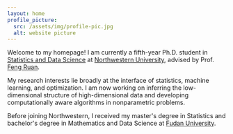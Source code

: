 ```yaml
---
layout: home
profile_picture:
  src: /assets/img/profile-pic.jpg
  alt: website picture
---
```


<p>
Welcome to my homepage!
I am currently a fifth-year Ph.D. student in <a href="https://statistics.northwestern.edu/">Statistics and Data Science</a> at <a href="https://www.northwestern.edu/">Northwestern University</a>, advised by Prof. <a href="https://fengruan.github.io/index.html">Feng Ruan</a>.
</p>



<p>
My research interests lie broadly at the interface of statistics, machine learning, and optimization. I am now working on inferring the low-dimensional structure of high-dimensional data and developing computationally aware algorithms in nonparametric problems.
</p>

<p>
Before joining Northwestern, I received my master's degree in Statistics and bachelor's degree in Mathematics and Data Science at <a href="https://www.fudan.edu.cn/en/">Fudan University</a>.
</p>

